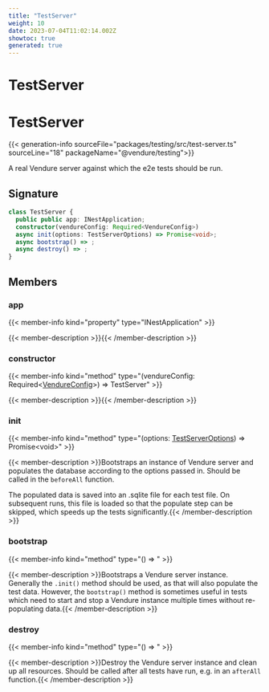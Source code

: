 ```yaml
---
title: "TestServer"
weight: 10
date: 2023-07-04T11:02:14.002Z
showtoc: true
generated: true
---
```

<!-- This file was generated from the Vendure source. Do not modify. Instead, re-run the "docs:build" script -->

# TestServer
<div class="symbol">


# TestServer

{{< generation-info sourceFile="packages/testing/src/test-server.ts" sourceLine="18" packageName="@vendure/testing">}}

A real Vendure server against which the e2e tests should be run.

## Signature

```TypeScript
class TestServer {
  public public app: INestApplication;
  constructor(vendureConfig: Required<VendureConfig>)
  async init(options: TestServerOptions) => Promise<void>;
  async bootstrap() => ;
  async destroy() => ;
}
```
## Members

### app

{{< member-info kind="property" type="INestApplication"  >}}

{{< member-description >}}{{< /member-description >}}

### constructor

{{< member-info kind="method" type="(vendureConfig: Required&#60;<a href='/typescript-api/configuration/vendure-config#vendureconfig'>VendureConfig</a>&#62;) => TestServer"  >}}

{{< member-description >}}{{< /member-description >}}

### init

{{< member-info kind="method" type="(options: <a href='/typescript-api/testing/test-server-options#testserveroptions'>TestServerOptions</a>) => Promise&#60;void&#62;"  >}}

{{< member-description >}}Bootstraps an instance of Vendure server and populates the database according to the options
passed in. Should be called in the `beforeAll` function.

The populated data is saved into an .sqlite file for each test file. On subsequent runs, this file
is loaded so that the populate step can be skipped, which speeds up the tests significantly.{{< /member-description >}}

### bootstrap

{{< member-info kind="method" type="() => "  >}}

{{< member-description >}}Bootstraps a Vendure server instance. Generally the `.init()` method should be used, as that will also
populate the test data. However, the `bootstrap()` method is sometimes useful in tests which need to
start and stop a Vendure instance multiple times without re-populating data.{{< /member-description >}}

### destroy

{{< member-info kind="method" type="() => "  >}}

{{< member-description >}}Destroy the Vendure server instance and clean up all resources.
Should be called after all tests have run, e.g. in an `afterAll` function.{{< /member-description >}}


</div>
